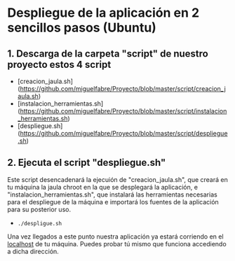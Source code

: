 # Despliegue de la aplicación en 2 sencillos pasos (Ubuntu)

## 1. Descarga de la carpeta "script" de nuestro proyecto estos 4 script

* [creacion_jaula.sh] (https://github.com/miguelfabre/Proyecto/blob/master/script/creacion_jaula.sh)
* [instalacion_herramientas.sh] (https://github.com/miguelfabre/Proyecto/blob/master/script/instalacion_herramientas.sh)
* [despliegue.sh] (https://github.com/miguelfabre/Proyecto/blob/master/script/despliegue.sh)

## 2. Ejecuta el script "despliegue.sh"

Este script desencadenará la ejecuión de "creacion_jaula.sh", que creará en tu máquina la jaula chroot en la que se desplegará la aplicación, 
e "instalacion_herramientas.sh", que instalará las herramientas necesarias para el despliegue de la máquina e importará los fuentes de la aplicación para su posterior uso.

* ```./despligue.sh```

Una vez llegados a este punto nuestra aplicación ya estará corriendo en el [localhost](http://localhost:8080) de tu máquina. Puedes probar tú mismo que funciona accediendo a dicha dirección.

